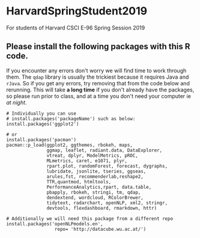 # HarvardSpringStudent2019
For students of Harvard CSCI E-96 Spring Session 2019

## Please install the following packages with this R code.
If you encounter any errors don't worry we will find time to work through them.  The `qdap` library is usually the trickiest because it requires Java and `rJava`.  So if you get any errors, try removing that from the code below and rerunning.  This will take **a long time** if you don't already have the packages, so please run prior to class, and at a time you don't need your computer ie *at night*.
```
# Individually you can use 
# install.packages('packageName') such as below:
install.packages('ggplot2')

# or 
install.packages('pacman')
pacman::p_load(ggplot2, ggthemes, rbokeh, maps, 
               ggmap, leaflet, radiant.data, DataExplorer,
               vtreat, dplyr, ModelMetrics, pROC,
               MLmetrics, caret, e1071, plyr, 
               rpart.plot, randomForest, forecast, dygraphs,
               lubridate, jsonlite, tseries, ggseas,
               arules,fst, recommenderlab,reshape2,
               TTR,quantmod, htmltools,
               PerformanceAnalytics,rpart, data.table,
               pbapply, rbokeh, stringi, tm, qdap,
               dendextend, wordcloud, RColorBrewer,
               tidytext, radarchart, openNLP, xml2, stringr,
               devtools, flexdashboard, rmarkdown, httr)

# Additionally we will need this package from a different repo
install.packages('openNLPmodels.en', 
                  repo= 'http://datacube.wu.ac.at/')
```
